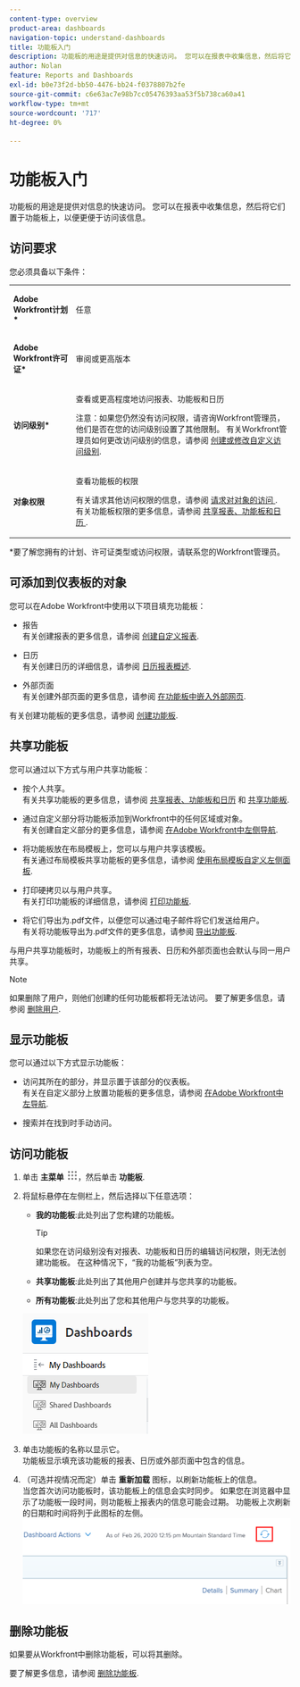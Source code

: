 ```yaml
---
content-type: overview
product-area: dashboards
navigation-topic: understand-dashboards
title: 功能板入门
description: 功能板的用途是提供对信息的快速访问。 您可以在报表中收集信息，然后将它们置于功能板上，以便更便于访问该信息。
author: Nolan
feature: Reports and Dashboards
exl-id: b0e73f2d-bb50-4476-bb24-f0378807b2fe
source-git-commit: c6e63ac7e98b7cc05476393aa53f5b738ca60a41
workflow-type: tm+mt
source-wordcount: '717'
ht-degree: 0%

---
```


# 功能板入门

功能板的用途是提供对信息的快速访问。 您可以在报表中收集信息，然后将它们置于功能板上，以便更便于访问该信息。

## 访问要求

您必须具备以下条件：

<table style="table-layout:auto">
 <col> 
 </col> 
 <col> 
 </col> 
 <tbody> 
  <tr> 
   <td> <p><strong>Adobe Workfront计划*</strong></p> </td> 
   <td>任意</td> 
  </tr> 
  <tr> 
   <td> <p><strong>Adobe Workfront许可证*</strong></p> </td> 
   <td> <p>审阅或更高版本</p> </td> 
  </tr> 
  <tr> 
   <td><strong>访问级别*</strong> </td> 
   <td> <p>查看或更高程度地访问报表、功能板和日历</p> <p>注意：如果您仍然没有访问权限，请咨询Workfront管理员，他们是否在您的访问级别设置了其他限制。 有关Workfront管理员如何更改访问级别的信息，请参阅 <a href="../../../administration-and-setup/add-users/configure-and-grant-access/create-modify-access-levels.md" class="MCXref xref">创建或修改自定义访问级别</a>.</p> </td> 
  </tr> 
  <tr> 
   <td> <p><strong>对象权限</strong> </p> </td> 
   <td> <p>查看功能板的权限</p> <p>有关请求其他访问权限的信息，请参阅 <a href="../../../workfront-basics/grant-and-request-access-to-objects/request-access.md" class="MCXref xref">请求对对象的访问 </a>.<br>有关功能板权限的更多信息，请参阅 <a href="../../../workfront-basics/grant-and-request-access-to-objects/permissions-reports-dashboards-calendars.md" class="MCXref xref">共享报表、功能板和日历 </a>.</p> </td> 
  </tr> 
 </tbody> 
</table>

&#42;要了解您拥有的计划、许可证类型或访问权限，请联系您的Workfront管理员。

## 可添加到仪表板的对象

您可以在Adobe Workfront中使用以下项目填充功能板：

* 报告\
   有关创建报表的更多信息，请参阅 [创建自定义报表](../../../reports-and-dashboards/reports/creating-and-managing-reports/create-custom-report.md).

* 日历\
   有关创建日历的详细信息，请参阅 [日历报表概述](../../../reports-and-dashboards/reports/calendars/calendar-reports-overview.md).

* 外部页面\
   有关创建外部页面的更多信息，请参阅 [在功能板中嵌入外部网页](../../../reports-and-dashboards/dashboards/creating-and-managing-dashboards/embed-external-web-page-dashboard.md).

有关创建功能板的更多信息，请参阅 [创建功能板](../../../reports-and-dashboards/dashboards/creating-and-managing-dashboards/create-dashboard.md).

## 共享功能板

您可以通过以下方式与用户共享功能板：

* 按个人共享。\
   有关共享功能板的更多信息，请参阅 [共享报表、功能板和日历](../../../workfront-basics/grant-and-request-access-to-objects/permissions-reports-dashboards-calendars.md) 和 [共享功能板](../../../reports-and-dashboards/dashboards/creating-and-managing-dashboards/share-dashboard.md).

* 通过自定义部分将功能板添加到Workfront中的任何区域或对象。\
   有关创建自定义部分的更多信息，请参阅 [在Adobe Workfront中左侧导航](../../../workfront-basics/the-new-workfront-experience/simplified-left-navigation.md).

* 将功能板放在布局模板上，您可以与用户共享该模板。\
   有关通过布局模板共享功能板的更多信息，请参阅 [使用布局模板自定义左侧面板](../../../administration-and-setup/customize-workfront/use-layout-templates/customize-left-panel.md).

* 打印硬拷贝以与用户共享。\
   有关打印功能板的详细信息，请参阅 [打印功能板](../../../reports-and-dashboards/dashboards/creating-and-managing-dashboards/print-dashboard.md).

* 将它们导出为.pdf文件，以便您可以通过电子邮件将它们发送给用户。\
   有关将功能板导出为.pdf文件的更多信息，请参阅 [导出功能板](../../../reports-and-dashboards/dashboards/creating-and-managing-dashboards/export-dashboard.md).

与用户共享功能板时，功能板上的所有报表、日历和外部页面也会默认与同一用户共享。

>[!NOTE]
>
>如果删除了用户，则他们创建的任何功能板都将无法访问。 要了解更多信息，请参阅 [删除用户](../../../administration-and-setup/add-users/create-and-manage-users/delete-a-user.md).

## 显示功能板

您可以通过以下方式显示功能板：

* 访问其所在的部分，并显示置于该部分的仪表板。\
   有关在自定义部分上放置功能板的更多信息，请参阅 [在Adobe Workfront中左导航](../../../workfront-basics/the-new-workfront-experience/simplified-left-navigation.md).

* 搜索并在找到时手动访问。

## 访问功能板

1. 单击 **主菜单** ![](assets/main-menu-icon.png)，然后单击 **功能板**.
1. 将鼠标悬停在左侧栏上，然后选择以下任意选项：

   * **我的功能板**:此处列出了您构建的功能板。

      >[!TIP]
      >
      >如果您在访问级别没有对报表、功能板和日历的编辑访问权限，则无法创建功能板。 在这种情况下，“我的功能板”列表为空。

   * **共享功能板**:此处列出了其他用户创建并与您共享的功能板。
   * **所有功能板**:此处列出了您和其他用户与您共享的功能板。

   ![功能板区域](assets/dashboards-area.png)

1. 单击功能板的名称以显示它。\
   功能板显示填充该功能板的报表、日历或外部页面中包含的信息。
1. （可选并视情况而定）单击 **重新加载** 图标，以刷新功能板上的信息。\
   当您首次访问功能板时，该功能板上的信息会实时同步。 如果您在浏览器中显示了功能板一段时间，则功能板上报表内的信息可能会过期。 功能板上次刷新的日期和时间将列于此图标的左侧。\
   ![“重新加载”图标](assets/dashboard-reload-icon.png)

## 删除功能板

如果要从Workfront中删除功能板，可以将其删除。

要了解更多信息，请参阅 [删除功能板](../../../reports-and-dashboards/dashboards/creating-and-managing-dashboards/delete-dashboard.md).

